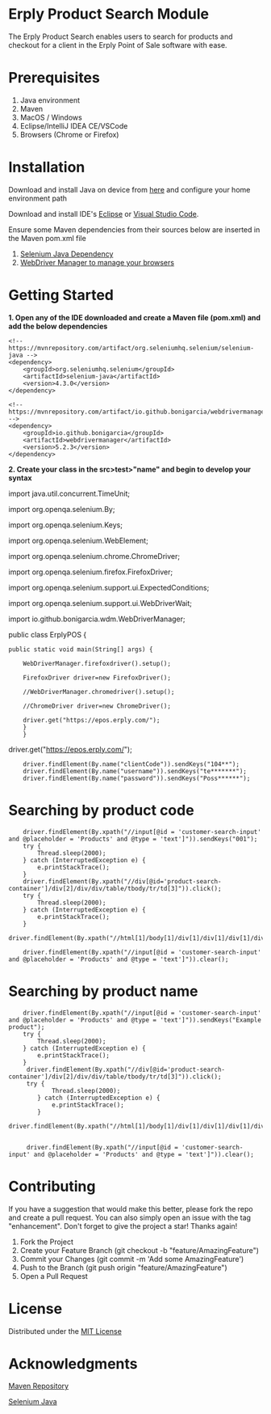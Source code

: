 # Erply Product Search Module
The Erply Product Search enables users to search for products and checkout for a client in the Erply Point of Sale software with ease. 

# Prerequisites 

1. Java environment
2. Maven 
3. MacOS / Windows 
4. Eclipse/IntelliJ IDEA CE/VSCode
5. Browsers (Chrome or Firefox)


# Installation 

Download and install Java on device from [here](https://www.java.com/en/download/) and configure your home environment path

Download and install  IDE's [Eclipse](https://www.eclipse.org/downloads/) or [Visual Studio Code](https://code.visualstudio.com/).

Ensure some Maven dependencies  from their sources below are inserted in the Maven    pom.xml file
1. [Selenium Java Dependency](https://mvnrepository.com/artifact/org.seleniumhq.selenium/selenium-java)
2. [WebDriver Manager to manage your browsers](https://mvnrepository.com/artifact/io.github.bonigarcia/webdrivermanager)



# Getting Started 
**1. Open any of the IDE downloaded and create a Maven file (pom.xml) and add the below dependencies**
<dependencies>

    <!-- https://mvnrepository.com/artifact/org.seleniumhq.selenium/selenium-java -->
    <dependency>
        <groupId>org.seleniumhq.selenium</groupId>
        <artifactId>selenium-java</artifactId>
        <version>4.3.0</version>
    </dependency>

    <!-- https://mvnrepository.com/artifact/io.github.bonigarcia/webdrivermanager -->
    <dependency>
        <groupId>io.github.bonigarcia</groupId>
        <artifactId>webdrivermanager</artifactId>
        <version>5.2.3</version>
    </dependency>

</dependencies>

**2. Create your class in the src>test>"name" and begin to develop your syntax**

import java.util.concurrent.TimeUnit;

import org.openqa.selenium.By;

import org.openqa.selenium.Keys;

import org.openqa.selenium.WebElement;

import org.openqa.selenium.chrome.ChromeDriver;

import org.openqa.selenium.firefox.FirefoxDriver;

import org.openqa.selenium.support.ui.ExpectedConditions;

import org.openqa.selenium.support.ui.WebDriverWait;

import io.github.bonigarcia.wdm.WebDriverManager;

public class ErplyPOS {

	public static void main(String[] args) {	

		WebDriverManager.firefoxdriver().setup();

		FirefoxDriver driver=new FirefoxDriver();

		//WebDriverManager.chromedriver().setup();

		//ChromeDriver driver=new ChromeDriver();

		driver.get("https://epos.erply.com/");
        }
        }

driver.get("https://epos.erply.com/");
			
		driver.findElement(By.name("clientCode")).sendKeys("104**");
		driver.findElement(By.name("username")).sendKeys("te*******");
		driver.findElement(By.name("password")).sendKeys("Poss******");

# Searching by product code
        driver.findElement(By.xpath("//input[@id = 'customer-search-input' and @placeholder = 'Products' and @type = 'text']")).sendKeys("001");
		try {
	        Thread.sleep(2000);
	    } catch (InterruptedException e) {
	        e.printStackTrace();
	    }	
	    driver.findElement(By.xpath("//div[@id='product-search-container']/div[2]/div/div/table/tbody/tr/td[3]")).click();   
	    try {
	        Thread.sleep(2000);
	    } catch (InterruptedException e) {
	        e.printStackTrace();
	    }
	    driver.findElement(By.xpath("//html[1]/body[1]/div[1]/div[1]/div[1]/div[2]/div[1]/div[2]/div[2]/div[1]/div[1]/span[2]")).click();

	    driver.findElement(By.xpath("//input[@id = 'customer-search-input' and @placeholder = 'Products' and @type = 'text']")).clear();

# Searching by product name

        driver.findElement(By.xpath("//input[@id = 'customer-search-input' and @placeholder = 'Products' and @type = 'text']")).sendKeys("Example product");	
        try {
	        Thread.sleep(2000);
	    } catch (InterruptedException e) {
	        e.printStackTrace();
	    }	
		 driver.findElement(By.xpath("//div[@id='product-search-container']/div[2]/div/div/table/tbody/tr/td[3]")).click();
		 try {
		        Thread.sleep(2000);
		    } catch (InterruptedException e) {
		        e.printStackTrace();
		    }
		 driver.findElement(By.xpath("//html[1]/body[1]/div[1]/div[1]/div[1]/div[2]/div[1]/div[2]/div[2]/div[1]/div[1]/span[2]")).click();


		 driver.findElement(By.xpath("//input[@id = 'customer-search-input' and @placeholder = 'Products' and @type = 'text']")).clear();

# Contributing
If you have a suggestion that would make this better, please fork the repo and create a pull request. You can also simply open an issue with the tag "enhancement". Don't forget to give the project a star! Thanks again!

1. Fork the Project
2. Create your Feature Branch (git checkout -b "feature/AmazingFeature")
3. Commit your Changes (git commit -m 'Add some AmazingFeature')
4. Push to the Branch (git push origin "feature/AmazingFeature")
5. Open a Pull Request

# License
Distributed under the [MIT License](https://opensource.org/licenses/MIT)

# Acknowledgments
[Maven Repository](https://mvnrepository.com/artifact/io.github.bonigarcia)

[Selenium Java](https://mvnrepository.com/artifact/org.seleniumhq.selenium/selenium-java)

